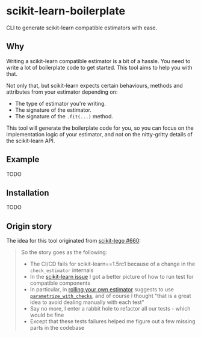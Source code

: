 # scikit-learn-boilerplate

CLI to generate scikit-learn compatible estimators with ease.

## Why

Writing a scikit-learn compatible estimator is a bit of a hassle. You need to write a lot of boilerplate code to get started. This tool aims to help you with that.

Not only that, but scikit-learn expects certain behaviours, methods and attributes from your estimator depending on:

- The type of estimator you're writing.
- The signature of the estimator.
- The signature of the `.fit(...)` method.

This tool will generate the boilerplate code for you, so you can focus on the implementation logic of your estimator, and not on the nitty-gritty details of the scikit-learn API.

## Example

TODO

## Installation

TODO

## Origin story

The idea for this tool originated from [scikit-lego #660](https://github.com/koaning/scikit-lego/pull/660):

> So the story goes as the following:
>
> - The CI/CD fails for scikit-learn==1.5rc1 because of a change in the `check_estimator` internals
> - In the [scikit-learn issue](https://github.com/scikit-learn/scikit-learn/issues/28966) I got a better picture of how to run test for compatible components
> - In particular, in [rolling your own estimator](https://scikit-learn.org/dev/developers/develop.html#rolling-your-own-estimator) suggests to use [`parametrize_with_checks`](https://scikit-learn.org/dev/modules/generated/sklearn.utils.estimator_checks.parametrize_with_checks.html#sklearn.utils.estimator_checks.parametrize_with_checks), and of course I thought "that is a great idea to avoid dealing manually with each test"
> - Say no more, I enter a rabbit hole to refactor all our tests - which would be fine
> - Except that these tests failures helped me figure out a few missing parts in the codebase
